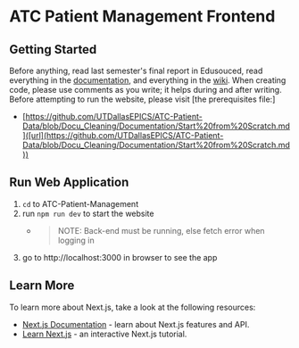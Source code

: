 # ATC Patient Management Frontend

## Getting Started
Before anything, read last semester's final report in Edusouced, read everything in the [documentation](https://github.com/UTDallasEPICS/ATC-Patient-Management-Backend/tree/main/Documentation), and everything in the [wiki](https://github.com/UTDallasEPICS/ATC-Patient-Management-Frontend/wiki).
When creating code, please use comments as you write; it helps during and after writing. 
Before attempting to run the website, please visit [the prerequisites file:]
* [https://github.com/UTDallasEPICS/ATC-Patient-Data/blob/Docu_Cleaning/Documentation/Start%20from%20Scratch.md]([url](https://github.com/UTDallasEPICS/ATC-Patient-Data/blob/Docu_Cleaning/Documentation/Start%20from%20Scratch.md))


## Run Web Application
1. `cd` to ATC-Patient-Management
2. run `npm run dev` to start the website
    * > NOTE: Back-end must be running, else fetch error when logging in
3. go to http://localhost:3000 in browser to see the app

## Learn More

To learn more about Next.js, take a look at the following resources:

- [Next.js Documentation](https://nextjs.org/docs) - learn about Next.js features and API.
- [Learn Next.js](https://nextjs.org/learn) - an interactive Next.js tutorial.
